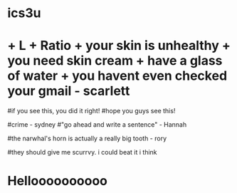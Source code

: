 # ics3u
# + L + Ratio + your skin is unhealthy + you need skin cream + have a glass of water + you havent even checked your gmail - scarlett
#if you see this, you did it right!
#hope you guys see this!

#crime - sydney
#"go ahead and write a sentence" - Hannah

#the narwhal's horn is actually a really big tooth - rory

#they should give me scurrvy. i could beat it i think 

# Helloooooooooo